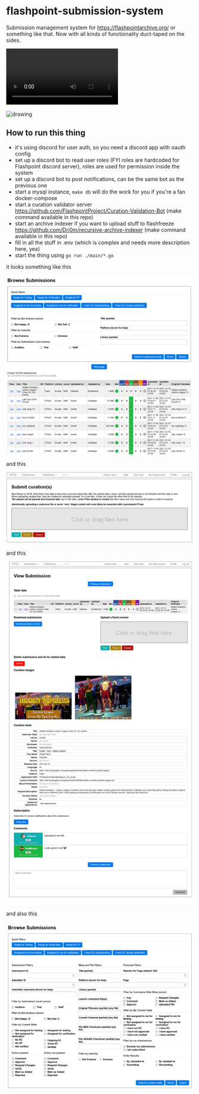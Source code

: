 # flashpoint-submission-system

Submission management system for https://flashpointarchive.org/ or something like that. Now with all kinds of functionality duct-taped on the sides.

![spinny spin](static/crystal-spin.webm)

<img src="static/opal.png" alt="drawing" width="200"/>

## How to run this thing

- it's using discord for user auth, so you need a discord app with oauth config
- set up a discord bot to read user roles (FYI roles are hardcoded for Flashpoint discord server), roles are used for
  permission inside the system
- set up a discord bot to post notifications, can be the same bot as the previous one
- start a mysql instance, `make db` will do the work for you if you're a fan docker-compose
- start a curation validator server https://github.com/FlashpointProject/Curation-Validation-Bot (make command available
  in this repo)
- start an archive indexer if you want to upload stuff to
  flashfreeze https://github.com/Dri0m/recursive-archive-indexer (make command available in this repo)
- fill in all the stuff in .env (which is complex and needs more description here, yea)
- start the thing using `go run ./main/*.go`

it looks something like this

![submit page](github/ss2.png)

and this

![submissions page](github/ss3.png)

and this

![submission page](github/ss4.png)

and also this

![profile page](github/ss1.png)
